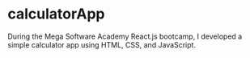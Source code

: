 # calculatorApp
During the Mega Software Academy React.js bootcamp, I developed a simple calculator app using HTML, CSS, and JavaScript.
